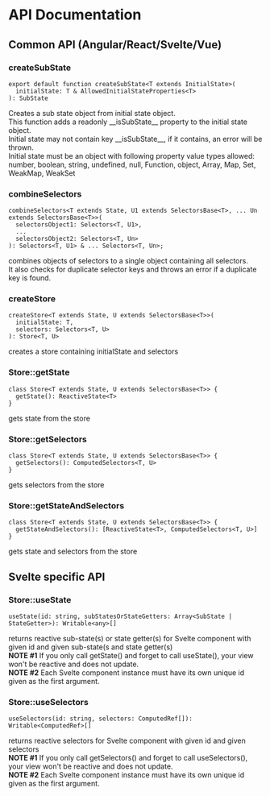 # API Documentation

## Common API (Angular/React/Svelte/Vue)

### createSubState
    
    export default function createSubState<T extends InitialState>(
      initialState: T & AllowedInitialStateProperties<T>
    ): SubState
    
Creates a sub state object from initial state object.<br/>
This function adds a readonly \_\_isSubState\_\_ property to the initial state object.<br/>
Initial state may not contain key __isSubState\__, if it contains, an error will be thrown.<br/>
Initial state must be an object with following property value types allowed: number, boolean, string, undefined, null,
Function, object, Array<any>, Map, Set, WeakMap, WeakSet
    
### combineSelectors

    combineSelectors<T extends State, U1 extends SelectorsBase<T>, ... Un extends SelectorsBase<T>>(
      selectorsObject1: Selectors<T, U1>,
      ...
      selectorsObject2: Selectors<T, Un>
    ): Selectors<T, U1> & ... Selectors<T, Un>;
    
combines objects of selectors to a single object containing all selectors.<br/>
It also checks for duplicate selector keys and throws an error if a duplicate key is found.

### createStore

    createStore<T extends State, U extends SelectorsBase<T>>(
      initialState: T,
      selectors: Selectors<T, U>
    ): Store<T, U>
    
creates a store containing initialState and selectors

### Store::getState
    
    class Store<T extends State, U extends SelectorsBase<T>> {
      getState(): ReactiveState<T>
    }
    
gets state from the store

### Store::getSelectors
    
    class Store<T extends State, U extends SelectorsBase<T>> {
      getSelectors(): ComputedSelectors<T, U>
    }

gets selectors from the store
    
### Store::getStateAndSelectors
    class Store<T extends State, U extends SelectorsBase<T>> {
      getStateAndSelectors(): [ReactiveState<T>, ComputedSelectors<T, U>]
    }

gets state and selectors from the store

## Svelte specific API

### Store::useState 
    
    useState(id: string, subStatesOrStateGetters: Array<SubState | StateGetter>): Writable<any>[]
    
returns reactive sub-state(s) or state getter(s) for Svelte component with given id and given sub-state(s and state getter(s)<br/>
**NOTE #1** If you only call getState() and forget to call useState(), your view won't be reactive and does not update.<br/>
**NOTE #2** Each Svelte component instance must have its own unique id given as the first argument.

### Store::useSelectors

    useSelectors(id: string, selectors: ComputedRef[]): Writable<ComputedRef>[] 
    
returns reactive selectors for Svelte component with given id and given selectors<br/>
**NOTE #1** If you only call getSelectors() and forget to call useSelectors(), your view won't be reactive and does not update.<br/>
**NOTE #2** Each Svelte component instance must have its own unique id given as the first argument.

